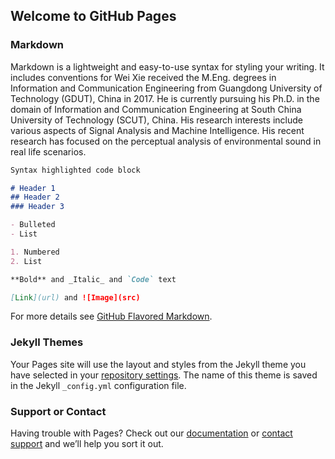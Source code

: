 ## Welcome to GitHub Pages



### Markdown

Markdown is a lightweight and easy-to-use syntax for styling your writing. It includes conventions for Wei Xie received the M.Eng. degrees in Information and Communication Engineering from Guangdong University of Technology (GDUT), China in 2017. He is currently pursuing his Ph.D. in the domain of Information and Communication Engineering at South China University of Technology (SCUT), China. His research interests include various aspects of Signal Analysis and Machine Intelligence. His recent research has focused on the perceptual analysis of environmental sound in real life scenarios.

```markdown
Syntax highlighted code block

# Header 1
## Header 2
### Header 3

- Bulleted
- List

1. Numbered
2. List

**Bold** and _Italic_ and `Code` text

[Link](url) and ![Image](src)
```

For more details see [GitHub Flavored Markdown](https://guides.github.com/features/mastering-markdown/).

### Jekyll Themes

Your Pages site will use the layout and styles from the Jekyll theme you have selected in your [repository settings](https://github.com/chester-w-xie/chester-w-xie.github.io/settings). The name of this theme is saved in the Jekyll `_config.yml` configuration file.

### Support or Contact

Having trouble with Pages? Check out our [documentation](https://docs.github.com/categories/github-pages-basics/) or [contact support](https://github.com/contact) and we’ll help you sort it out.
